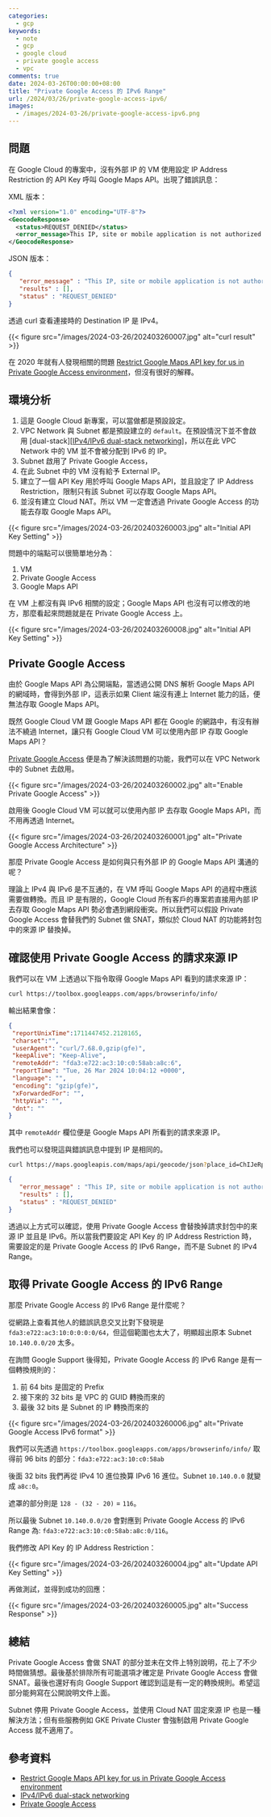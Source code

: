 ```yaml
---
categories:
  - gcp
keywords:
  - note
  - gcp
  - google cloud
  - private google access
  - vpc
comments: true
date: 2024-03-26T00:00:00+08:00
title: "Private Google Access 的 IPv6 Range"
url: /2024/03/26/private-google-access-ipv6/
images:
  - /images/2024-03-26/private-google-access-ipv6.png
---
```


## 問題

在 Google Cloud 的專案中，沒有外部 IP 的 VM 使用設定 IP Address Restriction 的 API Key 呼叫 Google Maps API。出現了錯誤訊息：

XML 版本：

```xml
<?xml version="1.0" encoding="UTF-8"?>
<GeocodeResponse>
  <status>REQUEST_DENIED</status>
  <error_message>This IP, site or mobile application is not authorized to use this API key. Request received from IP address fda3:e722:ac3:10:c0:58ab:a8c:6, with empty referer</error_message>
</GeocodeResponse>
```

JSON 版本：

```json
{
   "error_message" : "This IP, site or mobile application is not authorized to use this API key. Request received from IP address fda3:e722:ac3:10:c0:58ab:a8c:6, with empty referer",
   "results" : [],
   "status" : "REQUEST_DENIED"
}
```

透過 curl 查看連接時的 Destination IP 是 IPv4。

{{< figure src="/images/2024-03-26/202403260007.jpg" alt="curl result" >}}

在 2020 年就有人發現相關的問題 [Restrict Google Maps API key for us in Private Google Access environment][Restrict Google Maps API key for us in Private Google Access environment]，但沒有很好的解釋。

## 環境分析

1. 這是 Google Cloud 新專案，可以當做都是預設設定。
2. VPC Network 與 Subnet 都是預設建立的 `default`。在預設情況下並不會啟用 [dual-stack][[IPv4/IPv6 dual-stack networking]]，所以在此 VPC Network 中的 VM 並不會被分配到 IPv6 的 IP。
3. Subnet 啟用了 Private Google Access，
4. 在此 Subnet 中的 VM 沒有給予 External IP。
5. 建立了一個 API Key 用於呼叫 Google Maps API，並且設定了 IP Address Restriction，限制只有該 Subnet 可以存取 Google Maps API。
6. 並沒有建立 Cloud NAT。所以 VM 一定會透過 Private Google Access 的功能去存取 Google Maps API。

{{< figure src="/images/2024-03-26/202403260003.jpg" alt="Initial API Key Setting" >}}

問題中的端點可以很簡單地分為：
1. VM
2. Private Google Access
3. Google Maps API

在 VM 上都沒有與 IPv6 相關的設定；Google Maps API 也沒有可以修改的地方，那麼看起來問題就是在 Private Google Access 上。

{{< figure src="/images/2024-03-26/202403260008.jpg" alt="Initial API Key Setting" >}}

## Private Google Access

由於 Google Maps API 為公開端點，當透過公開 DNS 解析 Google Maps API 的網域時，會得到外部 IP，這表示如果 Client 端沒有連上 Internet 能力的話，便無法存取 Google Maps API。

既然 Google Cloud VM 跟 Google Maps API 都在 Google 的網路中，有沒有辦法不繞過 Internet，讓只有 Google Cloud VM 可以使用內部 IP 存取 Google Maps API？

[Private Google Access][Private Google Access] 便是為了解決該問題的功能，我們可以在 VPC Network 中的 Subnet 去啟用。

{{< figure src="/images/2024-03-26/202403260002.jpg" alt="Enable Private Google Access" >}}

啟用後 Google Cloud VM 可以就可以使用內部 IP 去存取 Google Maps API，而不用再透過 Internet。

{{< figure src="/images/2024-03-26/202403260001.jpg" alt="Private Google Access Architecture" >}}

那麼 Private Google Access 是如何與只有外部 IP 的 Google Maps API 溝通的呢？

理論上 IPv4 與 IPv6 是不互通的，在 VM 呼叫 Google Maps API 的過程中應該需要做轉換。而且 IP 是有限的，Google Cloud 所有客戶的專案若直接用內部 IP 去存取 Google Maps API 勢必會遇到網段衝突。所以我們可以假設 Private Google Access 會替我們的 Subnet 做 SNAT，類似於 Cloud NAT 的功能將封包中的來源 IP 替換掉。

## 確認使用 Private Google Access 的請求來源 IP

我們可以在 VM 上透過以下指令取得 Google Maps API 看到的請求來源 IP：

```bash
curl https://toolbox.googleapps.com/apps/browserinfo/info/
```

輸出結果會像：

```json
{
 "reportUnixTime":1711447452.2128165,
 "charset":"",
 "userAgent": "curl/7.68.0,gzip(gfe)",
 "keepAlive": "Keep-Alive",
 "remoteAddr": "fda3:e722:ac3:10:c0:58ab:a8c:6",
 "reportTime": "Tue, 26 Mar 2024 10:04:12 +0000",
 "language": "",
 "encoding": "gzip(gfe)",
 "xForwardedFor": "",
 "httpVia": "",
 "dnt": ""
}
```

其中 `remoteAddr` 欄位便是 Google Maps API 所看到的請求來源 IP。

我們也可以發現這與錯誤訊息中提到 IP 是相同的。

```bash
curl https://maps.googleapis.com/maps/api/geocode/json?place_id=ChIJeRpOeF67j4AR9ydy_PIzPuM&key=<YOUR_API_KEY>
```

```json
{
   "error_message" : "This IP, site or mobile application is not authorized to use this API key. Request received from IP address fda3:e722:ac3:10:c0:58ab:a8c:6, with empty referer",
   "results" : [],
   "status" : "REQUEST_DENIED"
}
```

透過以上方式可以確認，使用 Private Google Access 會替換掉請求封包中的來源 IP 並且是 IPv6。所以當我們要設定 API Key 的 IP Address Restriction 時，需要設定的是 Private Google Access 的 IPv6 Range，而不是 Subnet 的 IPv4 Range。

## 取得 Private Google Access 的 IPv6 Range

那麼 Private Google Access 的 IPv6 Range 是什麼呢？

從網路上查看其他人的錯誤訊息交叉比對下發現是 `fda3:e722:ac3:10:0:0:0:0/64`，但這個範圍也太大了，明顯超出原本 Subnet `10.140.0.0/20` 太多。

在詢問 Google Support 後得知，Private Google Access 的 IPv6 Range 是有一個轉換規則的：

1. 前 64 bits 是固定的 Prefix
2. 接下來的 32 bits 是 VPC 的 GUID 轉換而來的
3. 最後 32 bits 是 Subnet 的 IP 轉換而來的

{{< figure src="/images/2024-03-26/202403260006.jpg" alt="Private Google Access IPv6 format" >}}

我們可以先透過 `https://toolbox.googleapps.com/apps/browserinfo/info/` 取得前 96 bits 的部分：`fda3:e722:ac3:10:c0:58ab`

後面 32 bits 我們再從 IPv4 10 進位換算 IPv6 16 進位。Subnet `10.140.0.0` 就變成 `a8c:0`。

遮罩的部分則是 `128 - (32 - 20)` = `116`。

所以最後 Subnet `10.140.0.0/20` 會對應到 Private Google Access 的 IPv6 Range 為: `fda3:e722:ac3:10:c0:58ab:a8c:0/116`。

我們修改 API Key 的 IP Address Restriction：

{{< figure src="/images/2024-03-26/202403260004.jpg" alt="Update API Key Setting" >}}

再做測試，並得到成功的回應：

{{< figure src="/images/2024-03-26/202403260005.jpg" alt="Success Response" >}}

## 總結

Private Google Access 會做 SNAT 的部分並未在文件上特別說明，花上了不少時間做猜想。最後基於排除所有可能選項才確定是 Private Google Access 會做 SNAT。最後也還好有向 Google Support 確認到這是有一定的轉換規則。希望這部分能夠寫在公開說明文件上面。

Subnet 停用 Private Google Access，並使用 Cloud NAT 固定來源 IP 也是一種解決方法；但有些服務例如 GKE Private Cluster 會強制啟用 Private Google Access 就不適用了。

## 參考資料
- [Restrict Google Maps API key for us in Private Google Access environment][Restrict Google Maps API key for us in Private Google Access environment]
- [IPv4/IPv6 dual-stack networking][IPv4/IPv6 dual-stack networking]
- [Private Google Access][Private Google Access]

<!-- Links -->
[Restrict Google Maps API key for us in Private Google Access environment]: https://stackoverflow.com/questions/63921749/restrict-google-maps-api-key-for-us-in-private-google-access-environment
[IPv4/IPv6 dual-stack networking]: https://cloud.google.com/anthos/clusters/docs/bare-metal/latest/how-to/dual-stack-networking
[Private Google Access]: https://cloud.google.com/vpc/docs/private-google-access
